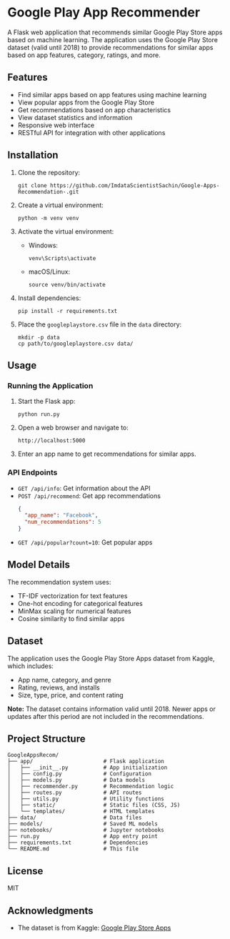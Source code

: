 # Google Play App Recommender

A Flask web application that recommends similar Google Play Store apps based on machine learning. The application uses the Google Play Store dataset (valid until 2018) to provide recommendations for similar apps based on app features, category, ratings, and more.

## Features

- Find similar apps based on app features using machine learning
- View popular apps from the Google Play Store
- Get recommendations based on app characteristics
- View dataset statistics and information
- Responsive web interface
- RESTful API for integration with other applications

## Installation

1. Clone the repository:
   ```
   git clone https://github.com/ImdataScientistSachin/Google-Apps-Recommendation-.git
   ```

2. Create a virtual environment:
   ```
   python -m venv venv
   ```

3. Activate the virtual environment:
   - Windows:
     ```
     venv\Scripts\activate
     ```
   - macOS/Linux:
     ```
     source venv/bin/activate
     ```

4. Install dependencies:
   ```
   pip install -r requirements.txt
   ```

5. Place the `googleplaystore.csv` file in the `data` directory:
   ```
   mkdir -p data
   cp path/to/googleplaystore.csv data/
   ```

## Usage

### Running the Application

1. Start the Flask app:
   ```
   python run.py
   ```

2. Open a web browser and navigate to:
   ```
   http://localhost:5000
   ```

3. Enter an app name to get recommendations for similar apps.

### API Endpoints

- `GET /api/info`: Get information about the API
- `POST /api/recommend`: Get app recommendations
  ```json
  {
    "app_name": "Facebook",
    "num_recommendations": 5
  }
  ```
- `GET /api/popular?count=10`: Get popular apps

## Model Details

The recommendation system uses:
- TF-IDF vectorization for text features
- One-hot encoding for categorical features
- MinMax scaling for numerical features
- Cosine similarity to find similar apps

## Dataset

The application uses the Google Play Store Apps dataset from Kaggle, which includes:
- App name, category, and genre
- Rating, reviews, and installs
- Size, type, price, and content rating

**Note:** The dataset contains information valid until 2018. Newer apps or updates after this period are not included in the recommendations.

## Project Structure

```
GoogleAppsRecom/
├── app/                      # Flask application
│   ├── __init__.py           # App initialization
│   ├── config.py             # Configuration
│   ├── models.py             # Data models
│   ├── recommender.py        # Recommendation logic
│   ├── routes.py             # API routes
│   ├── utils.py              # Utility functions
│   ├── static/               # Static files (CSS, JS)
│   └── templates/            # HTML templates
├── data/                     # Data files
├── models/                   # Saved ML models
├── notebooks/                # Jupyter notebooks
├── run.py                    # App entry point
├── requirements.txt          # Dependencies
└── README.md                 # This file
```

## License

MIT

## Acknowledgments

- The dataset is from Kaggle: [Google Play Store Apps](https://www.kaggle.com/lava18/google-play-store-apps)
